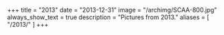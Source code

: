 +++
title = "2013"
date = "2013-12-31"
image = "/archimg/SCAA-800.jpg"
always_show_text = true
description = "Pictures from 2013."
aliases = [
    "/2013/"
]
+++